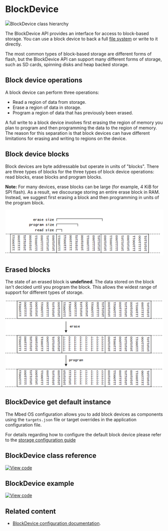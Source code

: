 # BlockDevice

<span class="images">![](http://os.mbed.com/docs/development/mbed-os-api-doxy/classmbed_1_1_block_device.png)<span>BlockDevice class hierarchy</span></span>

The BlockDevice API provides an interface for access to block-based storage. You can use a block device to back a full [file system](../porting/porting-storage.html#contributing-filesystem) or write to it directly.

The most common types of block-based storage are different forms of flash, but the BlockDevice API can support many different forms of storage, such as SD cards, spinning disks and heap backed storage.

## Block device operations

A block device can perform three operations:

- Read a region of data from storage.
- Erase a region of data in storage.
- Program a region of data that has previously been erased.

A full write to a block device involves first erasing the region of memory you plan to program and then programming the data to the region of memory. The reason for this separation is that block devices can have different limitations for erasing and writing to regions on the device.

## Block device blocks

Block devices are byte addressable but operate in units of "blocks". There are three types of blocks for the three types of block device operations: read blocks, erase blocks and program blocks.

<span class="notes">**Note:** For many devices, erase blocks can be large (for example, 4 KiB for SPI flash). As a result, we discourage storing an entire erase block in RAM. Instead, we suggest first erasing a block and then programming in units of the program block.</span>

![blockdevicesectors](../../images/blockdevice_block_size.png)

## Erased blocks

The state of an erased block is **undefined**. The data stored on the block isn't decided until you program the block. This allows the widest range of support for different types of storage.

![blockdevicesectors](../../images/blockdevice_erase_block.png)

## BlockDevice get default instance

The Mbed OS configuration allows you to add block devices as components using the `targets.json` file or target overrides in the application configuration file.

For details regarding how to configure the default block device please refer to the [storage configuration guide](../apis/data-storage.html)

## BlockDevice class reference

[![View code](https://www.mbed.com/embed/?type=library)](http://os.mbed.com/docs/development/mbed-os-api-doxy/classmbed_1_1_block_device.html)

## BlockDevice example

[![View code](https://www.mbed.com/embed/?url=https://github.com/ARMmbed/mbed-os-snippet-BlockDevice/tree/v6.7)](https://github.com/ARMmbed/mbed-os-snippet-BlockDevice/blob/v6.7/main.cpp)

## Related content

- [BlockDevice configuration documentation](../apis/data-options-and-config.html).
